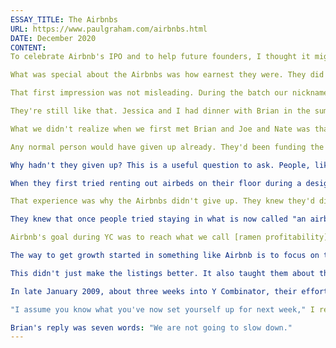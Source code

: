 ```yaml
---
ESSAY_TITLE: The Airbnbs
URL: https://www.paulgraham.com/airbnbs.html
DATE: December 2020
CONTENT:
To celebrate Airbnb's IPO and to help future founders, I thought it might be useful to explain what was special about Airbnb.

What was special about the Airbnbs was how earnest they were. They did nothing half-way, and we could sense this even in the interview. Sometimes after we interviewed a startup we'd be uncertain what to do, and have to talk it over. Other times we'd just look at one another and smile. The Airbnbs' interview was that kind. We didn't even like the idea that much. Nor did users, at that stage; they had no growth. But the founders seemed so full of energy that it was impossible not to like them.

That first impression was not misleading. During the batch our nickname for Brian Chesky was The Tasmanian Devil, because like the [cartoon character](http://www.youtube.com/watch?v=StG2u5qfFRg&t=2m27s) he seemed a tornado of energy. All three of them were like that. No one ever worked harder during YC than the Airbnbs did. When you talked to the Airbnbs, they took notes. If you suggested an idea to them in office hours, the next time you talked to them they'd not only have implemented it, but also implemented two new ideas they had in the process. "They probably have the best attitude of any startup we've funded" I wrote to Mike Arrington during the batch.

They're still like that. Jessica and I had dinner with Brian in the summer of 2018, just the three of us. By this point the company is ten years old. He took a page of notes about ideas for new things Airbnb could do.

What we didn't realize when we first met Brian and Joe and Nate was that Airbnb was on its last legs. After working on the company for a year and getting no growth, they'd agreed to give it one last shot. They'd try this Y Combinator thing, and if the company still didn't take off, they'd give up.

Any normal person would have given up already. They'd been funding the company with credit cards. They had a _binder_ full of credit cards they'd maxed out. Investors didn't think much of the idea. One investor they met in a cafe walked out in the middle of meeting with them. They thought he was going to the bathroom, but he never came back. "He didn't even finish his smoothie," Brian said. And now, in late 2008, it was the worst recession in decades. The stock market was in free fall and wouldn't hit bottom for another four months.

Why hadn't they given up? This is a useful question to ask. People, like matter, reveal their nature under extreme conditions. One thing that's clear is that they weren't doing this just for the money. As a money-making scheme, this was pretty lousy: a year's work and all they had to show for it was a binder full of maxed-out credit cards. So why were they still working on this startup? Because of the experience they'd had as the first hosts.

When they first tried renting out airbeds on their floor during a design convention, all they were hoping for was to make enough money to pay their rent that month. But something surprising happened: they enjoyed having those first three guests staying with them. And the guests enjoyed it too. Both they and the guests had done it because they were in a sense forced to, and yet they'd all had a great experience. Clearly there was something new here: for hosts, a new way to make money that had literally been right under their noses, and for guests, a new way to travel that was in many ways better than hotels.

That experience was why the Airbnbs didn't give up. They knew they'd discovered something. They'd seen a glimpse of the future, and they couldn't let it go.

They knew that once people tried staying in what is now called "an airbnb," they would also realize that this was the future. But only if they tried it, and they weren't. That was the problem during Y Combinator: to get growth started.

Airbnb's goal during YC was to reach what we call [ramen profitability](http://paulgraham.com/ramenprofitable.html), which means making enough money that the company can pay the founders' living expenses, if they live on ramen noodles. Ramen profitability is not, obviously, the end goal of any startup, but it's the most important threshold on the way, because this is the point where you're airborne. This is the point where you no longer need investors' permission to continue existing. For the Airbnbs, ramen profitability was $4000 a month: $3500 for rent, and $500 for food. They taped this goal to the mirror in the bathroom of their apartment.

The way to get growth started in something like Airbnb is to focus on the hottest subset of the market. If you can get growth started there, it will spread to the rest. When I asked the Airbnbs where there was most demand, they knew from searches: New York City. So they focused on New York. They went there [in person](http://paulgraham.com/ds.html) to visit their hosts and help them make their listings more attractive. A big part of that was better pictures. So Joe and Brian rented a professional camera and took pictures of the hosts' places themselves.

This didn't just make the listings better. It also taught them about their hosts. When they came back from their first trip to New York, I asked what they'd noticed about hosts that surprised them, and they said the biggest surprise was how many of the hosts were in the same position they'd been in: they needed this money to pay their rent. This was, remember, the worst recession in decades, and it had hit New York first. It definitely added to the Airbnbs' sense of mission to feel that people needed them.

In late January 2009, about three weeks into Y Combinator, their efforts started to show results, and their numbers crept upward. But it was hard to say for sure whether it was growth or just random fluctuation. By February it was clear that it was real growth. They made $460 in fees in the first week of February, $897 in the second, and $1428 in the third. That was it: they were airborne. Brian sent me an email on February 22 announcing that they were ramen profitable and giving the last three weeks' numbers.

"I assume you know what you've now set yourself up for next week," I responded.

Brian's reply was seven words: "We are not going to slow down."
---
```

